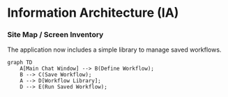 # Information Architecture (IA)

### Site Map / Screen Inventory

The application now includes a simple library to manage saved workflows.

```mermaid
graph TD
    A[Main Chat Window] --> B(Define Workflow);
    B --> C(Save Workflow);
    A --> D[Workflow Library];
    D --> E(Run Saved Workflow);

```
